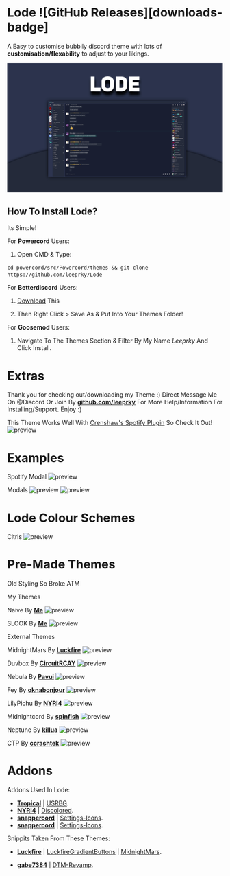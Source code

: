 # Lode ![GitHub Releases][downloads-badge] 
A Easy to customise bubbily discord theme with lots of **customisation/flexability** to adjust to your likings.

![preview](https://raw.githubusercontent.com/leeprky/Lode/main/default/images/PreviewEdit.jpg)

## How To Install Lode?

Its Simple!

For **Powercord** Users:

1. Open CMD & Type:

```
cd powercord/src/Powercord/themes && git clone https://github.com/leeprky/Lode
```

For **Betterdiscord** Users:

1. [Download](https://raw.githubusercontent.com/leeprky/Lode/main/default/support/betterdiscord/LodeBD.theme.css) This

2. Then Right Click > Save As & Put Into Your Themes Folder!


For **Goosemod** Users:

1. Navigate To The Themes Section & Filter By My Name *Leeprky* And Click Install.

# Extras 

Thank you for checking out/downloading my Theme :)
Direct Message Me On @Discord Or Join By **[github.com/leeprky](https://discord.gg/Ff3rqAYB89)** For More Help/Information For Installing/Support. Enjoy :)

This Theme Works Well With [Crenshaw's Spotify Plugin](https://github.com/Crenshaw1312/ActivityBackgrounds) So Check It Out!
![preview](https://crenshaw.otters.store/uploads/b1215eff-59ca-4766-99c4-8d7ffb87d6a7/5Ur1YhyM.png)

# Examples

Spotify Modal
![preview](https://i.imgur.com/wjLyzAk.png)

Modals
![preview](https://i.imgur.com/PYxZqvG.png)
![preview](https://i.imgur.com/i0zP1B3.png)

# Lode Colour Schemes

Citris
![preview](https://i.imgur.com/CJYMKRN.png)

# Pre-Made Themes
 Old Styling So Broke ATM

My Themes

Naive
By **[Me](https://github.com/leeprky)**
![preview](https://i.imgur.com/itp5OcK.png)

SLOOK
By **[Me](https://github.com/leeprky)**
![preview](https://i.imgur.com/LKOsm1h.png)

External Themes

MidnightMars
By **[Luckfire](https://github.com/Luckfire)**
![preview](https://i.imgur.com/a21PTpa.png)

Duvbox
By **[CircuitRCAY](CircuitRCAY)**
![preview](https://i.imgur.com/1mUv5g1.png)

Nebula
By **[Pavui](https://github.com/Pavui)**
![preview](https://i.imgur.com/eVohefD.png)

Fey
By **[oknabonjour](https://github.com/oknabonjour)**
![preview](https://i.imgur.com/j9lY603.png)

LilyPichu
By **[NYRI4](https://github.com/NYRI4)**
![preview](https://i.imgur.com/P1EWTRy.png)

Midnightcord
By **[spinfish](https://github.com/spinfish)**
![preview](https://i.imgur.com/byMI066.png)

Neptune
By **[killua](https://github.com/killua)**
![preview](https://i.imgur.com/61lxOyr.png)

CTP
By **[ccrashtek](https://github.com/ccrashtek)**
![preview](https://i.imgur.com/9XQddpD.png)

# Addons

Addons Used In Lode:
- **[Tropical](https://github.com/Tropix126)** | [USRBG](https://github.com/Discord-Custom-Covers/usrbg).
- **[NYRI4](https://github.com/NYRI4)** | [Discolored](https://github.com/NYRI4/Discolored).
- **[snappercord](https://github.com/snappercord)** | [Settings-Icons](https://github.com/snappercord/Settings-Icons).
- **[snappercord](https://github.com/v-briese)** | [Settings-Icons](https://github.com/snappercord/Settings-Icons).

Snippits Taken From These Themes:
- **[Luckfire](https://github.com/Luckfire)** | [LuckfireGradientButtons](https://raw.githack.com/leeprky/Lode/main/default/support/gradients/luckfiregradientbuttons.css) | [MidnightMars](https://github.com/LuckFire/midnight-mars).

- **[gabe7384](https://github.com/gabe7384)** | [DTM-Revamp](https://github.com/gabe7384/DTM-16-Revamp).

